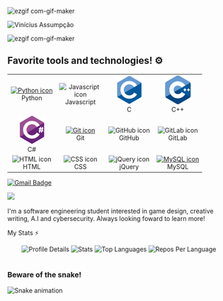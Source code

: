 ![ezgif com-gif-maker](https://user-images.githubusercontent.com/78980842/175097109-ce955d62-62cd-4a69-aa5c-625e87750b1a.png)

![Vinícius Assumpção](https://readme-typing-svg.herokuapp.com?font=Inter&color=3A9CDF&size=30&weight=700&lines=Hi,I´m+Vinícius+Assumpção;Software+engineering+students)

![ezgif com-gif-maker](https://user-images.githubusercontent.com/78980842/175096523-2cd5daf3-adc6-42de-9981-2f92034fcf46.gif)

<!--
<p align="left"> <a href="https://www.gnu.org/software/bash/" target="_blank">  <a href="https://www.w3schools.com/css/" target="_blank"> 
<img src="https://raw.githubusercontent.com/devicons/devicon/master/icons/css3/css3-original-wordmark.svg" alt="css3" width="40" height="40"/> </a> 
<a href="https://www.w3.org/html/" target="_blank"> 
<img src="https://raw.githubusercontent.com/devicons/devicon/master/icons/html5/html5-original-wordmark.svg" alt="html5" width="40" height="40"/> </a>
<img src="https://raw.githubusercontent.com/devicons/devicon/master/icons/javascript/javascript-original.svg" alt="javascript" width="40" height="40"/> </a>
<img src="https://raw.githubusercontent.com/devicons/devicon/master/icons/java/java-original.svg" alt="javascript" width="40" height="40"/> </a>
<img src="https://raw.githubusercontent.com/devicons/devicon/master/icons/python/python-original.svg" alt="python" width="40" height="40"/> </a> 
<img src="https://raw.githubusercontent.com/devicons/devicon/master/icons/mysql/mysql-original.svg" alt="python" width="40" height="40"/> </a> 
<img src="https://raw.githubusercontent.com/devicons/devicon/master/icons/oracle/oracle-original.svg" alt="python" width="40" height="40"/> </a> 
<img src="https://cdn.jsdelivr.net/gh/devicons/devicon/icons/c/c-original.svg" alt="c3" width="40" heigth="40"/>
-->

## Favorite tools and technologies! ⚙️ 

<!-- Tools and technologies that I have worked with and am interested in --><table align="center">
  <tr>
    <td align="center" width="96">
      <a href="#macropower-tech">
        <img src="https://techstack-generator.vercel.app/python-icon.svg" alt="Python icon" width="65" height="65" />
      </a>
      <br>Python
    </td>
    <td align="center" width="96">
      <img src="https://techstack-generator.vercel.app/js-icon.svg" alt="Javascript icon" width="65" height="65" />
      <br>Javascript
    </td>
    <td align="center" width="96">
      <img src="https://raw.githubusercontent.com/devicons/devicon/master/icons/c/c-original.svg" alt="C icon" width="65" height="65" />
      <br>C
    </td>
    <td align="center" width="96">
      <img src="https://raw.githubusercontent.com/devicons/devicon/master/icons/cplusplus/cplusplus-original.svg" alt="C++ icon" width="65" height="65" />
      <br>C++
    </td>
  </tr>
  <tr>
    <td align="center" width="96">
      <img src="https://raw.githubusercontent.com/devicons/devicon/master/icons/csharp/csharp-original.svg" alt="C# icon" width="65" height="65" />
      <br>C#
    </td>
    <td align="center" width="96">
      <a href="#git">
        <img src="https://upload.wikimedia.org/wikipedia/commons/thumb/3/3f/Git_icon.svg/1200px-Git_icon.svg.png" width="48" height="48" alt="Git icon" />
      </a>
      <br>Git
    </td>
    <td align="center" width="96">
      <img src="https://user-images.githubusercontent.com/25181517/192108374-8da61ba1-99ec-41d7-80b8-fb2f7c0a4948.png" width="48" height="48" alt="GitHub icon" />
      <br>GitHub
    </td>
    <td align="center" width="96">
      <img src="https://user-images.githubusercontent.com/25181517/192108376-c675d39b-90f6-4073-bde6-5a9291644657.png" width="48" height="48" alt="GitLab icon" />
      <br>GitLab
    </td>
  </tr>
  <tr>
    <td align="center" width="96">
      <img src="https://skillicons.dev/icons?i=html" width="48" height="48" alt="HTML icon" />
      <br>HTML
    </td>
    <td align="center" width="96">
      <img src="https://skillicons.dev/icons?i=css" width="48" height="48" alt="CSS icon" />
      <br>CSS
    </td>
    <td align="center" width="96">
      <img src="https://skillicons.dev/icons?i=jquery" width="48" height="48" alt="jQuery icon" />
      <br>jQuery
    </td>
    <td align="center" width="96">
      <a href="#laravel">
        <img src="https://www.logo.wine/a/logo/MySQL/MySQL-Logo.wine.svg" width="48" height="48" alt="MySQL icon" />
      </a>
      <br>MySQL
    </td>
  </tr>
</table>





[![Gmail Badge](https://img.shields.io/badge/-viniciusdearaujo27@gmail.com-6633cc?style=flat-square&logo=Gmail&logoColor=white&link=mailto:viniciusdearaujo27@gmail.com)](mailto:viniciusdearaujo27@gmail.com)

<a href="https://steamcommunity.com/profiles/76561198192791639/" target="_blank"><img src="https://img.shields.io/badge/Steam-000000?style=for-the-badge&logo=steam&logoColor=white"></a>

I'm a software engineering student interested in game design, creative writing, A.I and cybersecurity.
Always looking foward to learn more!

My Stats ⚡
<!--

<a href="https://github.com/viniman27/github-readme-stats">
  <img align="left" height='150px' src="https://github-readme-stats.vercel.app/api/top-langs/?username=viniman27&hide=jupyter%20notebook,html,c&layout=compact&theme=great-gatsby" />
</a>


[![Anurag's GitHub stats](https://github-readme-stats.vercel.app/api?username=viniman27&theme=great-gatsby))](https://github.com/viniman27/github-readme-stats)

-->

<div align="center">
  <!-- Profile Details Card -->
  <img height="190em" src="https://github-profile-summary-cards.vercel.app/api/cards/profile-details?username=viniman27&theme=2077" alt="Profile Details" />
  
  <!-- Stats Card -->
  <img height="130em" src="https://github-profile-summary-cards.vercel.app/api/cards/stats?username=viniman27&theme=2077" alt="Stats" />
  
  <!-- Top Languages Card -->
  <img height="140em" src="https://github-readme-stats.vercel.app/api/top-langs/?username=viniman27&layout=compact&langs_count=7&theme=radical&hide_border=true" alt="Top Languages" />
  
  <!-- Productive Time Card -->
 <!-- <img height="140em" src="https://github-profile-summary-cards.vercel.app/api/cards/productive-time?username=viniman27&theme=2077" alt="Productive Time" />
  
  <!-- Repos Per Language Card -->
  <img height="140em" src="https://github-profile-summary-cards.vercel.app/api/cards/repos-per-language?username=viniman27&theme=2077" alt="Repos Per Language" />
  

</div>
<br/>


  
### Beware of the snake!  

![Snake animation](https://github.com/viniman27/viniman27/blob/output/github-contribution-grid-snake.svg)


<!--
**viniman27/viniman27** is a ✨ _special_ ✨ repository because its `README.md` (this file) appears on your GitHub profile.

Here are some ideas to get you started:

- 🔭 I’m currently working on ...
- 🌱 I’m currently learning ...
- 👯 I’m looking to collaborate on ...
- 🤔 I’m looking for help with ...
- 💬 Ask me about ...
- 📫 How to reach me: ...
- 😄 Pronouns: ...
- ⚡ Fun fact: ...
-->

